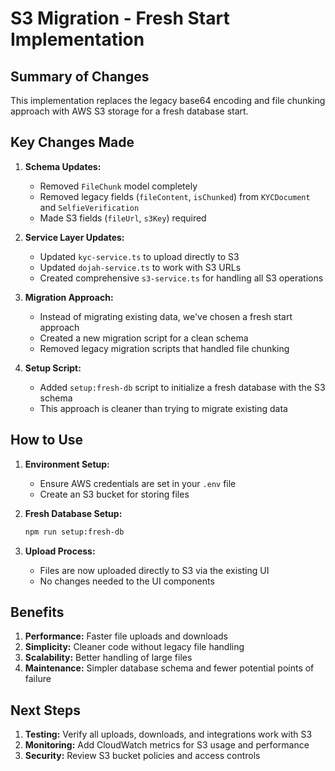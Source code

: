 # S3 Migration - Fresh Start Implementation

## Summary of Changes

This implementation replaces the legacy base64 encoding and file chunking approach with AWS S3 storage for a fresh database start.

## Key Changes Made

1. **Schema Updates:**
   - Removed `FileChunk` model completely
   - Removed legacy fields (`fileContent`, `isChunked`) from `KYCDocument` and `SelfieVerification`
   - Made S3 fields (`fileUrl`, `s3Key`) required

2. **Service Layer Updates:**
   - Updated `kyc-service.ts` to upload directly to S3
   - Updated `dojah-service.ts` to work with S3 URLs
   - Created comprehensive `s3-service.ts` for handling all S3 operations

3. **Migration Approach:**
   - Instead of migrating existing data, we've chosen a fresh start approach
   - Created a new migration script for a clean schema
   - Removed legacy migration scripts that handled file chunking

4. **Setup Script:**
   - Added `setup:fresh-db` script to initialize a fresh database with the S3 schema
   - This approach is cleaner than trying to migrate existing data

## How to Use

1. **Environment Setup:**
   - Ensure AWS credentials are set in your `.env` file
   - Create an S3 bucket for storing files

2. **Fresh Database Setup:**
   ```bash
   npm run setup:fresh-db
   ```

3. **Upload Process:**
   - Files are now uploaded directly to S3 via the existing UI
   - No changes needed to the UI components

## Benefits

1. **Performance:** Faster file uploads and downloads
2. **Simplicity:** Cleaner code without legacy file handling
3. **Scalability:** Better handling of large files
4. **Maintenance:** Simpler database schema and fewer potential points of failure

## Next Steps

1. **Testing:** Verify all uploads, downloads, and integrations work with S3
2. **Monitoring:** Add CloudWatch metrics for S3 usage and performance
3. **Security:** Review S3 bucket policies and access controls
